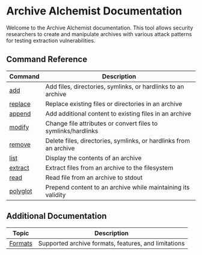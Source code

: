 # Archive Alchemist Documentation

Welcome to the Archive Alchemist documentation. This tool allows security researchers to create and manipulate archives with various attack patterns for testing extraction vulnerabilities.

## Command Reference

| Command | Description |
|---------|-------------|
| [add](add.md) | Add files, directories, symlinks, or hardlinks to an archive |
| [replace](replace.md) | Replace existing files or directories in an archive |
| [append](append.md) | Add additional content to existing files in an archive |
| [modify](modify.md) | Change file attributes or convert files to symlinks/hardlinks |
| [remove](remove.md) | Delete files, directories, symlinks, or hardlinks from an archive |
| [list](list.md) | Display the contents of an archive |
| [extract](extract.md) | Extract files from an archive to the filesystem |
| [read](read.md) | Read file from an archive to stdout |
| [polyglot](polyglot.md) | Prepend content to an archive while maintaining its validity |

## Additional Documentation

| Topic | Description |
|-------|-------------|
| [Formats](formats.md) | Supported archive formats, features, and limitations |